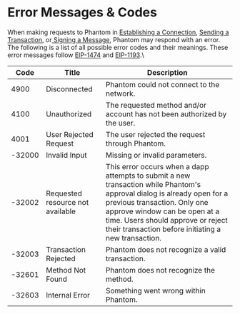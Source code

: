 # Error Messages & Codes

When making requests to Phantom in [Establishing a Connection](../establishing-a-connection.md), [Sending a Transaction](../sending-a-transaction.md), or[ Signing a Message](../signing-a-message.md), Phantom may respond with an error. The following is a list of all possible error codes and their meanings. These error messages follow [EIP-1474](https://eips.ethereum.org/EIPS/eip-1474#error-codes) and [EIP-1193](https://eips.ethereum.org/EIPS/eip-1193#provider-errors).\


| Code   | Title                            | Description                                                                                                                                                                                                                                                                          |
| ------ | -------------------------------- | ------------------------------------------------------------------------------------------------------------------------------------------------------------------------------------------------------------------------------------------------------------------------------------ |
| 4900   | Disconnected                     | Phantom could not connect to the network.                                                                                                                                                                                                                                            |
| 4100   | Unauthorized                     | The requested method and/or account has not been authorized by the user.                                                                                                                                                                                                             |
| 4001   | User Rejected Request            | The user rejected the request through Phantom.                                                                                                                                                                                                                                       |
| -32000 | Invalid Input                    | Missing or invalid parameters.                                                                                                                                                                                                                                                       |
| -32002 | Requested resource not available | This error occurs when a dapp attempts to submit a new transaction while Phantom's approval dialog is already open for a previous transaction. Only one approve window can be open at a time. Users should  approve or reject their transaction before initiating a new transaction. |
| -32003 | Transaction Rejected             | Phantom does not recognize a valid transaction.                                                                                                                                                                                                                                      |
| -32601 | Method Not Found                 | Phantom does not recognize the method.                                                                                                                                                                                                                                               |
| -32603 | Internal Error                   | Something went wrong within Phantom.                                                                                                                                                                                                                                                 |
